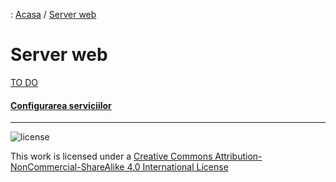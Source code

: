 : [Acasa](./index.html) / [Server web](./topic/server_web.html)

# Server web

[TO DO](content)

#### [Configurarea serviciilor](./topic/configurarea_serviciilor.html)

* * *
![license](https://i.creativecommons.org/l/by-nc-sa/4.0/88x31.png)

This work is licensed under a [Creative Commons Attribution-NonCommercial-ShareAlike 4.0 International License](http://creativecommons.org/licenses/by-nc-sa/4.0/)